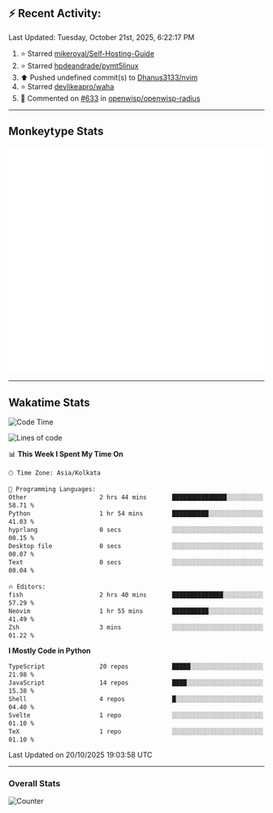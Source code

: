 ## :zap: Recent Activity:
<!--RECENT_ACTIVITY:last_update-->
Last Updated: Tuesday, October 21st, 2025, 6:22:17 PM
<!--RECENT_ACTIVITY:last_update_end-->
<!--RECENT_ACTIVITY:start-->
1. ⭐ Starred [mikeroyal/Self-Hosting-Guide](https://github.com/mikeroyal/Self-Hosting-Guide)<br>
2. ⭐ Starred [hpdeandrade/pymt5linux](https://github.com/hpdeandrade/pymt5linux)<br>
3. ⬆️ Pushed undefined commit(s) to [Dhanus3133/nvim](https://github.com/Dhanus3133/nvim)<br>
4. ⭐ Starred [devlikeapro/waha](https://github.com/devlikeapro/waha)<br>
5. 💬 Commented on [#633](https://github.com/openwisp/openwisp-radius/issues/633#issuecomment-3381398878) in [openwisp/openwisp-radius](https://github.com/openwisp/openwisp-radius)<br>
<!--RECENT_ACTIVITY:end-->

---

## Monkeytype Stats
<a href="https://monkeytype.com/profile/dhanus">
  <img src="https://raw.githubusercontent.com/Dhanus3133/Dhanus3133/monkeytype/monkeytype-lb.svg" alt="Monkeytype Profile" />
</a>

---

## Wakatime Stats
<!--START_SECTION:waka-->
![Code Time](http://img.shields.io/badge/Code%20Time-3%2C126%20hrs%2022%20mins-blue)

![Lines of code](https://img.shields.io/badge/From%20Hello%20World%20I%27ve%20Written-5.0%20million%20lines%20of%20code-blue)

📊 **This Week I Spent My Time On** 

```text
🕑︎ Time Zone: Asia/Kolkata

💬 Programming Languages: 
Other                    2 hrs 44 mins       ███████████████░░░░░░░░░░   58.71 % 
Python                   1 hr 54 mins        ██████████░░░░░░░░░░░░░░░   41.03 % 
hyprlang                 0 secs              ░░░░░░░░░░░░░░░░░░░░░░░░░   00.15 % 
Desktop file             0 secs              ░░░░░░░░░░░░░░░░░░░░░░░░░   00.07 % 
Text                     0 secs              ░░░░░░░░░░░░░░░░░░░░░░░░░   00.04 % 

🔥 Editors: 
fish                     2 hrs 40 mins       ██████████████░░░░░░░░░░░   57.29 % 
Neovim                   1 hr 55 mins        ██████████░░░░░░░░░░░░░░░   41.49 % 
Zsh                      3 mins              ░░░░░░░░░░░░░░░░░░░░░░░░░   01.22 % 
```

**I Mostly Code in Python** 

```text
TypeScript               20 repos            █████░░░░░░░░░░░░░░░░░░░░   21.98 % 
JavaScript               14 repos            ████░░░░░░░░░░░░░░░░░░░░░   15.38 % 
Shell                    4 repos             █░░░░░░░░░░░░░░░░░░░░░░░░   04.40 % 
Svelte                   1 repo              ░░░░░░░░░░░░░░░░░░░░░░░░░   01.10 % 
TeX                      1 repo              ░░░░░░░░░░░░░░░░░░░░░░░░░   01.10 % 
```




 Last Updated on 20/10/2025 19:03:58 UTC
<!--END_SECTION:waka-->
---

### Overall Stats

<img src="https://moe-counter.glitch.me/get/@Dhanus3133?theme=asoul" alt="Counter" />
